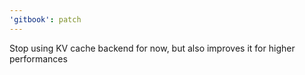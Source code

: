 ```yaml
---
'gitbook': patch
---
```


Stop using KV cache backend for now, but also improves it for higher performances

